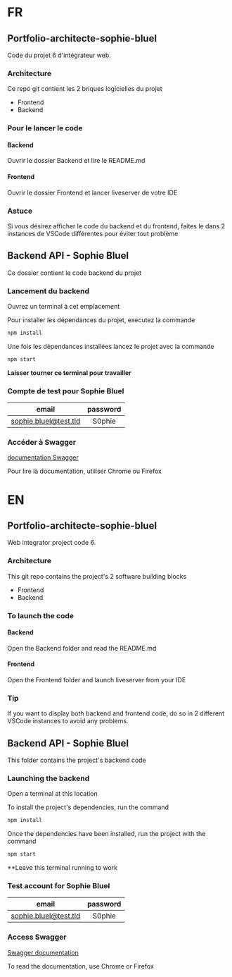 # FR
## Portfolio-architecte-sophie-bluel

Code du projet 6 d'intégrateur web.

### Architecture

Ce repo git contient les 2 briques logicielles du projet 
- Frontend
- Backend

### Pour le lancer le code
#### Backend
Ouvrir le dossier Backend et lire le README.md

#### Frontend
Ouvrir le dossier Frontend et lancer liveserver de votre IDE
 
### Astuce
 
Si vous désirez afficher le code du backend et du frontend, faites le dans 2 instances de VSCode différentes pour éviter tout problème
 ## Backend API - Sophie Bluel

Ce dossier contient le code backend du projet

### Lancement du backend

Ouvrez un terminal à cet emplacement

Pour installer les dépendances du projet, executez la commande 
```bash 
npm install
```

Une fois les dépendances installées lancez le projet avec la commande 
```bash 
npm start
```

**Laisser tourner ce terminal pour travailler**

### Compte de test pour Sophie Bluel

|email|password|
| :---------------: | :---------------: |
|sophie.bluel@test.tld|S0phie|

### Accéder à Swagger

[documentation Swagger](http://localhost:5678/api-docs/)

Pour lire la documentation, utiliser Chrome ou Firefox

# EN
## Portfolio-architecte-sophie-bluel

Web integrator project code 6.

### Architecture

This git repo contains the project's 2 software building blocks 
- Frontend
- Backend

### To launch the code
#### Backend
Open the Backend folder and read the README.md

#### Frontend
Open the Frontend folder and launch liveserver from your IDE
 
### Tip
 
If you want to display both backend and frontend code, do so in 2 different VSCode instances to avoid any problems.
 ## Backend API - Sophie Bluel

This folder contains the project's backend code

### Launching the backend

Open a terminal at this location

To install the project's dependencies, run the command 
```bash 
npm install
```

Once the dependencies have been installed, run the project with the command 
```bash 
npm start
```

**Leave this terminal running to work

### Test account for Sophie Bluel

|email|password|
| :---------------: | :---------------: |
|sophie.bluel@test.tld|S0phie|

### Access Swagger

[Swagger documentation](http://localhost:5678/api-docs/)

To read the documentation, use Chrome or Firefox
